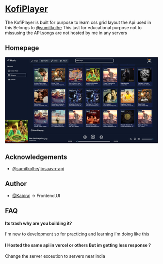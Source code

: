 
# [KofiPlayer](https://kofiplayer.vercel.app/)

The KofiPlayer is built for purpose to learn css grid layout 
the Api used in this Belongs to [@sumitkolhe](https://github.com/sumitkolhe/jiosaavn-api) This just for educational purpose not to missusing the API.songs are not hosted by me in any servers

## Homepage

![App Screenshot](https://github.com/kabirajk/KofiPlayer/raw/master/KofiPlayer.jpeg)


## Acknowledgements

 - [@sumitkolhe/jiosaavn-api](https://github.com/sumitkolhe/jiosaavn-api)


## Author

- [@Kabiraj](https://www.github.com/kabirajk) -> Frontend,UI


## FAQ

#### Its trash why are you building it? 

I'm new to development so for practicing and learning i'm doing like this

#### I Hosted the same api in vercel or others But im getting less response ?

Change the server exceution to servers near india 

